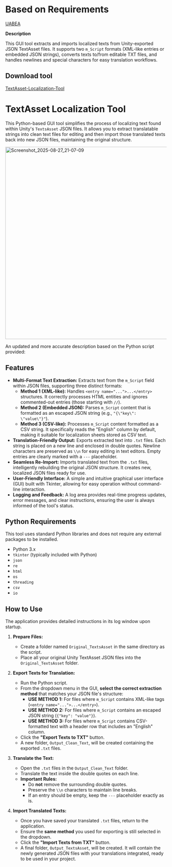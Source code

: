 # Based on Requirements

[UABEA](https://github.com/nesrak1/UABEA)

**Description**

This GUI tool extracts and imports localized texts from Unity-exported JSON TextAsset files. It supports two `m_Script` formats (XML-like entries or embedded JSON strings), converts texts to/from editable TXT files, and handles newlines and special characters for easy translation workflows.

## Download tool

[TextAsset-Localization-Tool](https://github.com/MrGamesKingPro/TextsAsset-Localization-Tool/releases/tag/TextsAsset-Localization-Tool.V.1.0)

# TextAsset Localization Tool

This Python-based GUI tool simplifies the process of localizing text found within Unity's `TextsAsset` JSON files. It allows you to extract translatable strings into clean text files for editing and then import those translated texts back into new JSON files, maintaining the original structure.

<img width="716" height="600" alt="Screenshot_2025-08-27_21-07-09" src="https://github.com/user-attachments/assets/a979e93e-ef3d-499b-a437-6c7f3bba8fc1" />

An updated and more accurate description based on the Python script provided:

## Features

*   **Multi-Format Text Extraction:** Extracts text from the `m_Script` field within JSON files, supporting three distinct formats:
    *   **Method 1 (XML-like):** Handles `<entry name="...">...</entry>` structures. It correctly processes HTML entities and ignores commented-out entries (those starting with `//`).
    *   **Method 2 (Embedded JSON):** Parses `m_Script` content that is formatted as an escaped JSON string (e.g., `"{\"key\": \"value\"}"`).
    *   **Method 3 (CSV-like):** Processes `m_Script` content formatted as a CSV string. It specifically reads the "English" column by default, making it suitable for localization sheets stored as CSV text.
*   **Translation-Friendly Output:** Exports extracted text into `.txt` files. Each string is placed on a new line and enclosed in double quotes. Newline characters are preserved as `\\n` for easy editing in text editors. Empty entries are clearly marked with a `---` placeholder.
*   **Seamless Re-Import:** Imports translated text from the `.txt` files, intelligently rebuilding the original JSON structure. It creates new, localized JSON files ready for use.
*   **User-Friendly Interface:** A simple and intuitive graphical user interface (GUI) built with Tkinter, allowing for easy operation without command-line interaction.
*   **Logging and Feedback:** A log area provides real-time progress updates, error messages, and clear instructions, ensuring the user is always informed of the tool's status.

## Python Requirements

This tool uses standard Python libraries and does not require any external packages to be installed.

*   Python 3.x
*   `tkinter` (typically included with Python)
*   `json`
*   `re`
*   `html`
*   `os`
*   `threading`
*   `csv`
*   `io`

## How to Use

The application provides detailed instructions in its log window upon startup.

1.  **Prepare Files:**
    *   Create a folder named `Original_TextsAsset` in the same directory as the script.
    *   Place all your original Unity TextAsset JSON files into the `Original_TextsAsset` folder.

2.  **Export Texts for Translation:**
    *   Run the Python script.
    *   From the dropdown menu in the GUI, **select the correct extraction method** that matches your JSON file's structure:
        *   **USE METHOD 1:** For files where `m_Script` contains XML-like tags (`<entry name="...">...</entry>`).
        *   **USE METHOD 2:** For files where `m_Script` contains an escaped JSON string (`{"key": "value"}`).
        *   **USE METHOD 3:** For files where `m_Script` contains CSV-formatted text with a header row that includes an "English" column.
    *   Click the **"Export Texts to TXT"** button.
    *   A new folder, `Output_Clean_Text`, will be created containing the exported `.txt` files.

3.  **Translate the Text:**
    *   Open the `.txt` files in the `Output_Clean_Text` folder.
    *   Translate the text inside the double quotes on each line.
    *   **Important Rules:**
        *   Do **not** remove the surrounding double quotes.
        *   Preserve the `\\n` characters to maintain line breaks.
        *   If an entry should be empty, keep the `---` placeholder exactly as is.

4.  **Import Translated Texts:**
    *   Once you have saved your translated `.txt` files, return to the application.
    *   Ensure the **same method** you used for exporting is still selected in the dropdown.
    *   Click the **"Import Texts from TXT"** button.
    *   A final folder, `Output_TextsAsset`, will be created. It will contain the newly generated JSON files with your translations integrated, ready to be used in your project.
